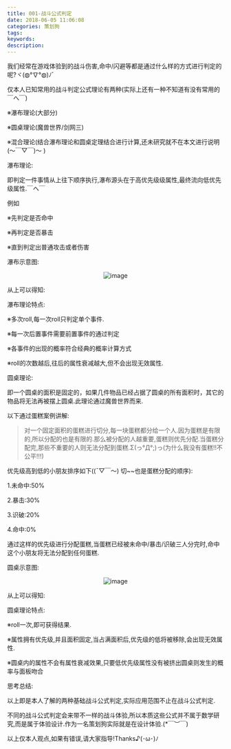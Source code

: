 ```yaml
---
title: 001-战斗公式判定
date: 2018-06-05 11:06:08
categories: 策划狗
tags:
keywords:
description:
---
```


我们经常在游戏体验到的战斗伤害,命中/闪避等都是通过什么样的方式进行判定的呢?ヾ(◍°∇°◍)ﾉﾞ



仅本人已知常用的战斗判定公式理论有两种(实际上还有一种不知道有没有常用的￣へ￣)

<!--more-->

※瀑布理论(大部分)

※圆桌理论(魔兽世界/剑网三)

※混合理论(结合瀑布理论和圆桌定理结合进行计算,还未研究就不在本文进行说明(～￣▽￣)～ )



瀑布理论:

即判定一件事情从上往下顺序执行,瀑布源头在于高优先级级属性,最终流向低优先级属性.￣へ￣

例如

※先判定是否命中

※再判定是否暴击

※直到判定出普通攻击或者伤害

瀑布示意图:

<div align=center> 

![image](https://upload-images.jianshu.io/upload_images/11209102-624bf28de793c4a3.png?imageMogr2/auto-orient/strip%7CimageView2/2/w/458)

</div>

从上可以得知:

瀑布理论特点:

※多次roll,每一次roll只判定单个事件.

※每一次后置事件需要前置事件的通过判定

※各事件的出现的概率符合经典的概率计算方式

※roll的次数越后,往后的属性衰减越大,但不会出现无效属性.

圆桌理论:

即一个圆桌的面积是固定的，如果几件物品已经占据了圆桌的所有面积时，其它的物品将无法再被摆上圆桌.此理论通过魔兽世界而来.

以下通过蛋糕案例讲解:

> 对一个固定面积的蛋糕进行切分,每一块蛋糕都分给一个人.因为蛋糕是有限的,所以分配的也是有限的.那么被分配的人越重要,蛋糕则优先分配.当蛋糕分配完,那些不重要的人则无法分配到蛋糕.Σ(っ°Д°;)っ(为什么我没有蛋糕!!不公平!!!)

优先级高到低的小朋友排序如下((ˉ▽￣～) 切~~也是蛋糕分配的顺序):

1.未命中:50%

2.暴击:30%

3.识破:20%

4.命中:0%

通过这样的优先级进行分配蛋糕,当蛋糕已经被未命中/暴击/识破三人分完时,命中这个小朋友将无法分配到任何蛋糕.

圆桌示意图:

<div align=center> 

![image](https://upload-images.jianshu.io/upload_images/11209102-6106652430395f51.png?imageMogr2/auto-orient/strip%7CimageView2/2/w/460)

</div>

从上可以得知:

圆桌理论特点:

※roll一次,即可获得结果.

※属性拥有优先级,并且面积固定,当占满面积后,优先级的低将被移除,会出现无效属性.

※圆桌内的属性不会有属性衰减效果,只要低优先级属性没有被挤出圆桌则发生的概率与面板吻合



思考总结:

以上即是本人了解的两种基础战斗公式判定,实际应用范围不止在战斗公式判定.

不同的战斗公式判定会来带不一样的战斗体验,所以本质这些公式并不属于数学研究,而是属于体验设计.作为一名策划狗实际就是在设计体验.(*￣︶￣)

以上仅本人观点,如果有错误,请大家指导!Thanks♪(･ω･)ﾉ

